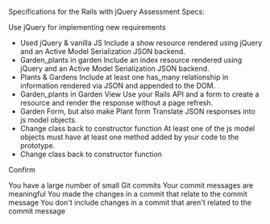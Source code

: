 Specifications for the Rails with jQuery Assessment
Specs:

 Use jQuery for implementing new requirements
 - Used jQuery & vanilla JS
 Include a show resource rendered using jQuery and an Active Model Serialization JSON backend.
 - Garden_plants in garden
 Include an index resource rendered using jQuery and an Active Model Serialization JSON backend.
 - Plants & Gardens
 Include at least one has_many relationship in information rendered via JSON and appended to the DOM.
 - Garden_plants in Garden View
 Use your Rails API and a form to create a resource and render the response without a page refresh.
 - Garden Form, but also make Plant form
 Translate JSON responses into js model objects.
 - Change class back to constructor function
 At least one of the js model objects must have at least one method added by your code to the prototype.
 - Change class back to constructor function


Confirm

 You have a large number of small Git commits
 Your commit messages are meaningful
 You made the changes in a commit that relate to the commit message
 You don't include changes in a commit that aren't related to the commit message
